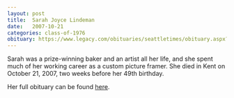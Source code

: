 ```yaml
---
layout: post
title:  Sarah Joyce Lindeman
date:   2007-10-21
categories: class-of-1976
obituary: https://www.legacy.com/obituaries/seattletimes/obituary.aspx?n=Sarah-Lindeman&pid=98783677
---
```

Sarah was a prize-winning baker and an artist all her life, and she spent much of her working career as a custom picture framer. She died in Kent on October 21, 2007, two weeks before her 49th birthday.

Her full obituary can be found [here](https://www.legacy.com/obituaries/seattletimes/obituary.aspx?n=Sarah-Lindeman&pid=98783677).
